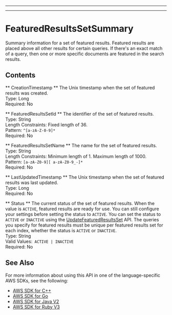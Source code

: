 --------

--------

# FeaturedResultsSetSummary<a name="API_FeaturedResultsSetSummary"></a>

Summary information for a set of featured results\. Featured results are placed above all other results for certain queries\. If there's an exact match of a query, then one or more specific documents are featured in the search results\.

## Contents<a name="API_FeaturedResultsSetSummary_Contents"></a>

 ** CreationTimestamp **   <a name="Kendra-Type-FeaturedResultsSetSummary-CreationTimestamp"></a>
The Unix timestamp when the set of featured results was created\.  
Type: Long  
Required: No

 ** FeaturedResultsSetId **   <a name="Kendra-Type-FeaturedResultsSetSummary-FeaturedResultsSetId"></a>
The identifier of the set of featured results\.  
Type: String  
Length Constraints: Fixed length of 36\.  
Pattern: `^[a-zA-Z-0-9]*`   
Required: No

 ** FeaturedResultsSetName **   <a name="Kendra-Type-FeaturedResultsSetSummary-FeaturedResultsSetName"></a>
The name for the set of featured results\.  
Type: String  
Length Constraints: Minimum length of 1\. Maximum length of 1000\.  
Pattern: `[a-zA-Z0-9][ a-zA-Z0-9_-]*`   
Required: No

 ** LastUpdatedTimestamp **   <a name="Kendra-Type-FeaturedResultsSetSummary-LastUpdatedTimestamp"></a>
The Unix timestamp when the set of featured results was last updated\.  
Type: Long  
Required: No

 ** Status **   <a name="Kendra-Type-FeaturedResultsSetSummary-Status"></a>
The current status of the set of featured results\. When the value is `ACTIVE`, featured results are ready for use\. You can still configure your settings before setting the status to `ACTIVE`\. You can set the status to `ACTIVE` or `INACTIVE` using the [UpdateFeaturedResultsSet](https://docs.aws.amazon.com/kendra/latest/dg/API_UpdateFeaturedResultsSet.html) API\. The queries you specify for featured results must be unique per featured results set for each index, whether the status is `ACTIVE` or `INACTIVE`\.  
Type: String  
Valid Values:` ACTIVE | INACTIVE`   
Required: No

## See Also<a name="API_FeaturedResultsSetSummary_SeeAlso"></a>

For more information about using this API in one of the language\-specific AWS SDKs, see the following:
+  [AWS SDK for C\+\+](https://docs.aws.amazon.com/goto/SdkForCpp/kendra-2019-02-03/FeaturedResultsSetSummary) 
+  [AWS SDK for Go](https://docs.aws.amazon.com/goto/SdkForGoV1/kendra-2019-02-03/FeaturedResultsSetSummary) 
+  [AWS SDK for Java V2](https://docs.aws.amazon.com/goto/SdkForJavaV2/kendra-2019-02-03/FeaturedResultsSetSummary) 
+  [AWS SDK for Ruby V3](https://docs.aws.amazon.com/goto/SdkForRubyV3/kendra-2019-02-03/FeaturedResultsSetSummary) 